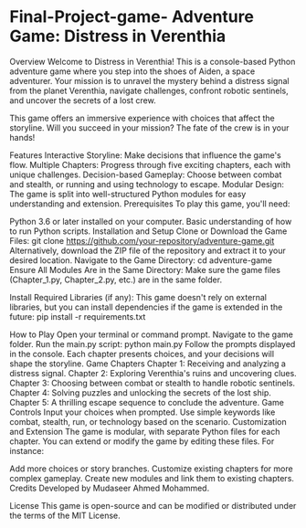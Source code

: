 # Final-Project-game- Adventure Game: Distress in Verenthia
Overview
Welcome to Distress in Verenthia! This is a console-based Python adventure game where you step into the shoes of Aiden, a space adventurer. Your mission is to unravel the mystery behind a distress signal from the planet Verenthia, navigate challenges, confront robotic sentinels, and uncover the secrets of a lost crew.

This game offers an immersive experience with choices that affect the storyline. Will you succeed in your mission? The fate of the crew is in your hands!

Features
Interactive Storyline: Make decisions that influence the game's flow.
Multiple Chapters: Progress through five exciting chapters, each with unique challenges.
Decision-based Gameplay: Choose between combat and stealth, or running and using technology to escape.
Modular Design: The game is split into well-structured Python modules for easy understanding and extension.
Prerequisites
To play this game, you'll need:

Python 3.6 or later installed on your computer.
Basic understanding of how to run Python scripts.
Installation and Setup
Clone or Download the Game Files:
git clone https://github.com/your-repository/adventure-game.git
Alternatively, download the ZIP file of the repository and extract it to your desired location.
Navigate to the Game Directory:
cd adventure-game
Ensure All Modules Are in the Same Directory: Make sure the game files (Chapter_1.py, Chapter_2.py, etc.) are in the same folder.

Install Required Libraries (if any): This game doesn't rely on external libraries, but you can install dependencies if the game is extended in the future:
pip install -r requirements.txt

How to Play
Open your terminal or command prompt.
Navigate to the game folder.
Run the main.py script:
python main.py
Follow the prompts displayed in the console. Each chapter presents choices, and your decisions will shape the storyline.
Game Chapters
Chapter 1: Receiving and analyzing a distress signal.
Chapter 2: Exploring Verenthia's ruins and uncovering clues.
Chapter 3: Choosing between combat or stealth to handle robotic sentinels.
Chapter 4: Solving puzzles and unlocking the secrets of the lost ship.
Chapter 5: A thrilling escape sequence to conclude the adventure.
Game Controls
Input your choices when prompted.
Use simple keywords like combat, stealth, run, or technology based on the scenario.
Customization and Extension
The game is modular, with separate Python files for each chapter. You can extend or modify the game by editing these files. For instance:

Add more choices or story branches.
Customize existing chapters for more complex gameplay.
Create new modules and link them to existing chapters.
Credits
Developed by Mudaseer Ahmed Mohammed.

License
This game is open-source and can be modified or distributed under the terms of the MIT License.

